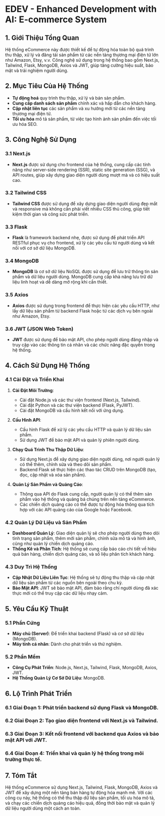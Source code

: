 # EDEV - Enhanced Development with AI: E-commerce System

## 1. **Giới Thiệu Tổng Quan**

Hệ thống eCommerce này được thiết kế để tự động hóa toàn bộ quá trình thu thập, xử lý và đăng tải sản phẩm từ các nền tảng thương mại điện tử lớn như Amazon, Etsy, v.v. Công nghệ sử dụng trong hệ thống bao gồm Next.js, Tailwind, Flask, MongoDB, Axios và JWT, giúp tăng cường hiệu suất, bảo mật và trải nghiệm người dùng.

## 2. **Mục Tiêu Của Hệ Thống**
- **Tự động hoá** quy trình thu thập, xử lý và bán sản phẩm.
- **Cung cấp danh sách sản phẩm** chính xác và hấp dẫn cho khách hàng.
- **Cập nhật liên tục** các sản phẩm và xu hướng mới từ các nền tảng thương mại điện tử.
- **Tối ưu hóa** mô tả sản phẩm, từ việc tạo hình ảnh sản phẩm đến việc tối ưu hóa SEO.

## 3. **Công Nghệ Sử Dụng**

### **3.1 Next.js**
- **Next.js** được sử dụng cho frontend của hệ thống, cung cấp các tính năng như server-side rendering (SSR), static site generation (SSG), và API routes, giúp xây dựng giao diện người dùng mượt mà và có hiệu suất cao.

### **3.2 Tailwind CSS**
- **Tailwind CSS** được sử dụng để xây dựng giao diện người dùng đẹp mắt và responsive mà không cần phải viết nhiều CSS thủ công, giúp tiết kiệm thời gian và công sức phát triển.

### **3.3 Flask**
- **Flask** là framework backend nhẹ, được sử dụng để phát triển API RESTful phục vụ cho frontend, xử lý các yêu cầu từ người dùng và kết nối với cơ sở dữ liệu MongoDB.

### **3.4 MongoDB**
- **MongoDB** là cơ sở dữ liệu NoSQL được sử dụng để lưu trữ thông tin sản phẩm và dữ liệu người dùng. MongoDB cung cấp khả năng lưu trữ dữ liệu linh hoạt và dễ dàng mở rộng khi cần thiết.

### **3.5 Axios**
- **Axios** được sử dụng trong frontend để thực hiện các yêu cầu HTTP, như lấy dữ liệu sản phẩm từ backend Flask hoặc từ các dịch vụ bên ngoài như Amazon, Etsy.

### **3.6 JWT (JSON Web Token)**
- **JWT** được sử dụng để bảo mật API, cho phép người dùng đăng nhập và truy cập vào các thông tin cá nhân và các chức năng đặc quyền trong hệ thống.

## 4. **Cách Sử Dụng Hệ Thống**

### **4.1 Cài Đặt và Triển Khai**
1. **Cài Đặt Môi Trường**:
   - Cài đặt Node.js và các thư viện frontend (Next.js, Tailwind).
   - Cài đặt Python và các thư viện backend (Flask, PyJWT).
   - Cài đặt MongoDB và cấu hình kết nối với ứng dụng.

2. **Cấu Hình API**:
   - Cấu hình Flask để xử lý các yêu cầu HTTP và quản lý dữ liệu sản phẩm.
   - Sử dụng JWT để bảo mật API và quản lý phiên người dùng.

3. **Chạy Quá Trình Thu Thập Dữ Liệu**:
   - Sử dụng Next.js để xây dựng giao diện người dùng, nơi người quản lý có thể thêm, chỉnh sửa và theo dõi sản phẩm.
   - Backend Flask sẽ thực hiện các thao tác CRUD trên MongoDB (tạo, đọc, cập nhật và xóa sản phẩm).

4. **Quản Lý Sản Phẩm và Quảng Cáo**:
   - Thông qua API do Flask cung cấp, người quản lý có thể thêm sản phẩm vào hệ thống và quảng bá chúng trên nền tảng eCommerce.
   - Các chiến dịch quảng cáo có thể được tự động hóa thông qua tích hợp với các API quảng cáo của Google hoặc Facebook.

### **4.2 Quản Lý Dữ Liệu và Sản Phẩm**
- **Dashboard Quản Lý**: Giao diện quản lý sẽ cho phép người dùng theo dõi tình trạng sản phẩm, thêm mới sản phẩm, chỉnh sửa mô tả và hình ảnh, cũng như quản lý chiến dịch quảng cáo.
- **Thống Kê và Phân Tích**: Hệ thống sẽ cung cấp báo cáo chi tiết về hiệu quả bán hàng, chiến dịch quảng cáo, và số liệu phân tích khách hàng.

### **4.3 Duy Trì Hệ Thống**
- **Cập Nhật Dữ Liệu Liên Tục**: Hệ thống sẽ tự động thu thập và cập nhật dữ liệu sản phẩm từ các nguồn bên ngoài theo chu kỳ.
- **Bảo Mật API**: JWT sẽ bảo mật API, đảm bảo rằng chỉ người dùng đã xác thực mới có thể truy cập các dữ liệu nhạy cảm.

## 5. **Yêu Cầu Kỹ Thuật**

### **5.1 Phần Cứng**
- **Máy chủ (Server)**: Để triển khai backend (Flask) và cơ sở dữ liệu (MongoDB).
- **Máy tính cá nhân**: Dành cho phát triển và thử nghiệm.

### **5.2 Phần Mềm**
- **Công Cụ Phát Triển**: Node.js, Next.js, Tailwind, Flask, MongoDB, Axios, JWT.
- **Hệ Thống Quản Lý Cơ Sở Dữ Liệu**: MongoDB.

## 6. **Lộ Trình Phát Triển**

### **6.1 Giai Đoạn 1**: Phát triển backend sử dụng Flask và MongoDB.
### **6.2 Giai Đoạn 2**: Tạo giao diện frontend với Next.js và Tailwind.
### **6.3 Giai Đoạn 3**: Kết nối frontend với backend qua Axios và bảo mật API với JWT.
### **6.4 Giai Đoạn 4**: Triển khai và quản lý hệ thống trong môi trường thực tế.

## 7. **Tóm Tắt**
Hệ thống eCommerce sử dụng Next.js, Tailwind, Flask, MongoDB, Axios và JWT để xây dựng một nền tảng bán hàng tự động hóa mạnh mẽ. Với các công cụ này, hệ thống có thể thu thập dữ liệu sản phẩm, tối ưu hóa mô tả, và chạy các chiến dịch quảng cáo hiệu quả, đồng thời bảo mật và quản lý dữ liệu người dùng một cách an toàn.
